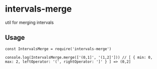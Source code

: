 # intervals-merge
util for merging intervals

## Usage

```
const IntervalsMerge = require('intervals-merge')

console.log(IntervalsMerge.merge(['(0,1]', '(1,2]'])) // [ { min: 0, max: 2, leftOperator: '(', rightOperator: ']' } ] => (0,2]
```
